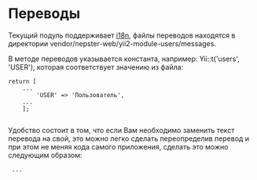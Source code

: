 # Переводы

Текущий подуль поддерживает [i18n](https://github.com/yiisoft/yii2/blob/master/docs/guide-ru/tutorial-i18n.md), 
файлы переводов находятся в директории vendor/nepster-web/yii2-module-users/messages.

В методе переводов указывается константа, например: Yii::t('users', 'USER'), которая соответствует значению из файла:

```
return [
    ...
        'USER' => 'Пользователь',
    ...
    ];
    
```

Удобство состоит в том, что если Вам необходимо заменить текст перевода на свой, это можно легко 
сделать переопределив перевод и при этом не меняя кода самого приложения, сделать это можно следующим образом:

```
 ...
```